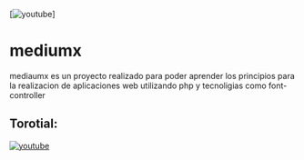 [![youtube](https://img.youtube.com/vi/uPOEsBkqilQ/0.jpg)]

# mediumx
mediaumx es un proyecto realizado para poder aprender los principios para la realizacion de aplicaciones web utilizando php y tecnoligias como font-controller

## Torotial: 

[![youtube](https://img.youtube.com/vi/uPOEsBkqilQ/0.jpg)](https://www.youtube.com/watch?v=uPOEsBkqilQ&list=PLl0oUc8Sq1BW608GEdgM_eCiN895GyD4B)
